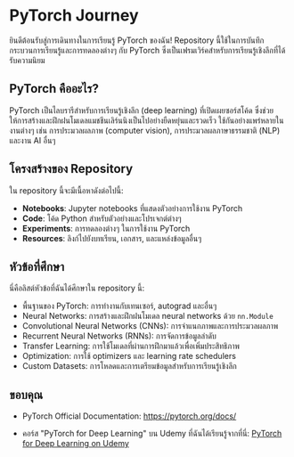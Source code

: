 # PyTorch Journey

ยินดีต้อนรับสู่การเดินทางในการเรียนรู้ PyTorch ของฉัน! Repository นี้ใช้ในการบันทึกกระบวนการเรียนรู้และการทดลองต่างๆ กับ PyTorch ซึ่งเป็นเฟรมเวิร์คสำหรับการเรียนรู้เชิงลึกที่ได้รับความนิยม

## PyTorch คืออะไร?

PyTorch เป็นไลบรารีสำหรับการเรียนรู้เชิงลึก (deep learning) ที่เปิดเผยซอร์สโค้ด ซึ่งช่วยให้การสร้างและฝึกฝนโมเดลแมชชีนเลิร์นนิงเป็นไปอย่างยืดหยุ่นและรวดเร็ว ใช้กันอย่างแพร่หลายในงานต่างๆ เช่น การประมวลผลภาพ (computer vision), การประมวลผลภาษาธรรมชาติ (NLP) และงาน AI อื่นๆ

## โครงสร้างของ Repository

ใน repository นี้จะมีเนื้อหาดังต่อไปนี้:

- **Notebooks**: Jupyter notebooks ที่แสดงตัวอย่างการใช้งาน PyTorch
- **Code**: โค้ด Python สำหรับตัวอย่างและโปรเจกต์ต่างๆ
- **Experiments**: การทดลองต่างๆ ในการใช้งาน PyTorch
- **Resources**: ลิงก์ไปยังบทเรียน, เอกสาร, และแหล่งข้อมูลอื่นๆ

## หัวข้อที่ศึกษา

นี่คือลิสต์หัวข้อที่ฉันได้ศึกษาใน repository นี้:

- พื้นฐานของ PyTorch: การทำงานกับเทนเซอร์, autograd และอื่นๆ
- Neural Networks: การสร้างและฝึกฝนโมเดล neural networks ด้วย `nn.Module`
- Convolutional Neural Networks (CNNs): การจำแนกภาพและการประมวลผลภาพ
- Recurrent Neural Networks (RNNs): การจัดการข้อมูลลำดับ
- Transfer Learning: การใช้โมเดลที่ผ่านการฝึกมาแล้วเพื่อเพิ่มประสิทธิภาพ
- Optimization: การใช้ optimizers และ learning rate schedulers
- Custom Datasets: การโหลดและการเตรียมข้อมูลสำหรับการเรียนรู้เชิงลึก
## ขอบคุณ
- PyTorch Official Documentation: https://pytorch.org/docs/

- คอร์ส "PyTorch for Deep Learning" บน Udemy ที่ฉันได้เรียนรู้จากที่นี่: [PyTorch for Deep Learning on Udemy](https://www.udemy.com/course/pytorch-for-deep-learning)

 
